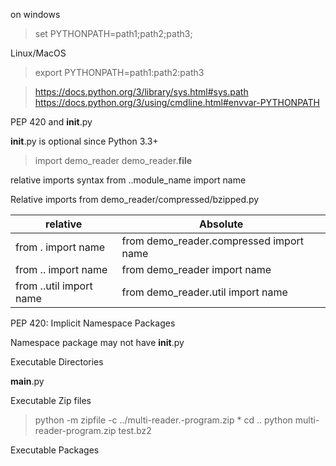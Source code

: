 on windows

> set PYTHONPATH=path1;path2;path3;


Linux/MacOS

> export PYTHONPATH=path1:path2:path3 

> https://docs.python.org/3/library/sys.html#sys.path
> https://docs.python.org/3/using/cmdline.html#envvar-PYTHONPATH


PEP 420 and __init__.py

__init__.py is optional since Python 3.3+

> import demo_reader
> demo_reader.__file__


relative imports syntax 
from ..module_name import name

Relative imports from demo_reader/compressed/bzipped.py

relative | Absolute
-------- | -------- |
from . import name  |  from demo_reader.compressed import name
from .. import name  |  from demo_reader import name
from ..util import name  |  from demo_reader.util import name

PEP 420: Implicit Namespace Packages

Namespace package may not have __init__.py

Executable Directories

__main__.py

Executable Zip files
> python -m zipfile -c ../multi-reader.-program.zip *
> cd ..
> python multi-reader-program.zip test.bz2

Executable Packages

